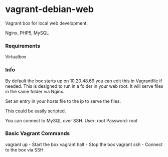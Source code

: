 vagrant-debian-web
==================

Vagrant box for local web development.

Nginx, PHP5, MySQL

### Requirements

Virtualbox

### Info

By default the box starts up on 10.20.48.69 you can edit this in Vagrantfile if needed.
This is designed to run in a folder in your web root. It will serve files in the same folder via Nginx.

Set an entry in your hosts file to the ip to serve the files.

This could be easily scripted.

You can connect to MySQL over SSH. User: root Password: root


### Basic Vagrant Commands

vagrant up - Start the box
vagrant halt - Stop the box
vagrant ssh - Connect to the box via SSH
